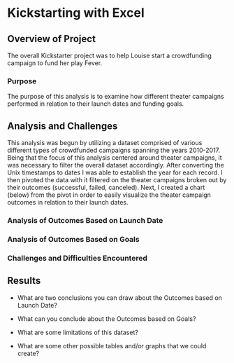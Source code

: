 # Kickstarting with Excel

## Overview of Project

The overall Kickstarter project was to help Louise start a crowdfunding campaign to fund her play Fever.

### Purpose

The purpose of this analysis is to examine how different theater campaigns performed in relation to their launch dates and funding goals.

## Analysis and Challenges

This analysis was begun by utilizing a dataset comprised of various different types of crowdfunded campaigns spanning the years 2010-2017. Being that the focus of this analysis centered around theater campaigns, it was necessary to filter the overall dataset accordingly. After converting the Unix timestamps to dates I was able to establish the year for each record. I then pivoted the data with it filtered on the theater campaigns broken out by their outcomes (successful, failed, canceled). Next, I created a chart (below) from the pivot in order to easily visualize the theater campaign outcomes in relation to their launch dates.
### Analysis of Outcomes Based on Launch Date

### Analysis of Outcomes Based on Goals

### Challenges and Difficulties Encountered

## Results

- What are two conclusions you can draw about the Outcomes based on Launch Date?

- What can you conclude about the Outcomes based on Goals?

- What are some limitations of this dataset?

- What are some other possible tables and/or graphs that we could create?

